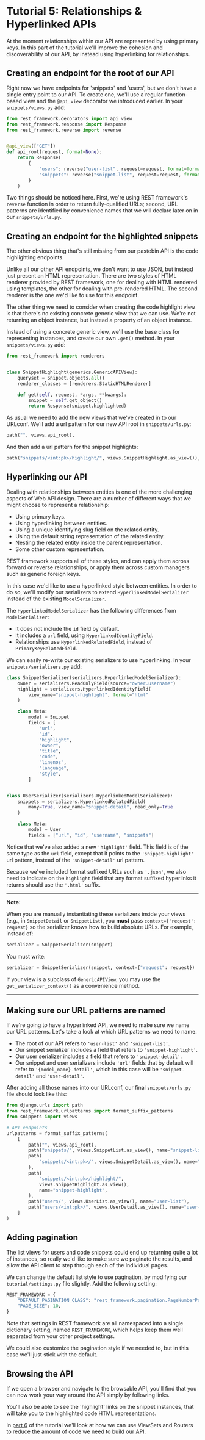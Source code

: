 # Tutorial 5: Relationships & Hyperlinked APIs

At the moment relationships within our API are represented by using primary keys.  In this part of the tutorial we'll improve the cohesion and discoverability of our API, by instead using hyperlinking for relationships.

## Creating an endpoint for the root of our API

Right now we have endpoints for 'snippets' and 'users', but we don't have a single entry point to our API.  To create one, we'll use a regular function-based view and the `@api_view` decorator we introduced earlier. In your `snippets/views.py` add:

```python
from rest_framework.decorators import api_view
from rest_framework.response import Response
from rest_framework.reverse import reverse


@api_view(["GET"])
def api_root(request, format=None):
    return Response(
        {
            "users": reverse("user-list", request=request, format=format),
            "snippets": reverse("snippet-list", request=request, format=format),
        }
    )
```

Two things should be noticed here. First, we're using REST framework's `reverse` function in order to return fully-qualified URLs; second, URL patterns are identified by convenience names that we will declare later on in our `snippets/urls.py`.

## Creating an endpoint for the highlighted snippets

The other obvious thing that's still missing from our pastebin API is the code highlighting endpoints.

Unlike all our other API endpoints, we don't want to use JSON, but instead just present an HTML representation.  There are two styles of HTML renderer provided by REST framework, one for dealing with HTML rendered using templates, the other for dealing with pre-rendered HTML.  The second renderer is the one we'd like to use for this endpoint.

The other thing we need to consider when creating the code highlight view is that there's no existing concrete generic view that we can use.  We're not returning an object instance, but instead a property of an object instance.

Instead of using a concrete generic view, we'll use the base class for representing instances, and create our own `.get()` method.  In your `snippets/views.py` add:

```python
from rest_framework import renderers


class SnippetHighlight(generics.GenericAPIView):
    queryset = Snippet.objects.all()
    renderer_classes = [renderers.StaticHTMLRenderer]

    def get(self, request, *args, **kwargs):
        snippet = self.get_object()
        return Response(snippet.highlighted)
```

As usual we need to add the new views that we've created in to our URLconf.
We'll add a url pattern for our new API root in `snippets/urls.py`:

```python
path("", views.api_root),
```

And then add a url pattern for the snippet highlights:

```python
path("snippets/<int:pk>/highlight/", views.SnippetHighlight.as_view()),
```

## Hyperlinking our API

Dealing with relationships between entities is one of the more challenging aspects of Web API design.  There are a number of different ways that we might choose to represent a relationship:

* Using primary keys.
* Using hyperlinking between entities.
* Using a unique identifying slug field on the related entity.
* Using the default string representation of the related entity.
* Nesting the related entity inside the parent representation.
* Some other custom representation.

REST framework supports all of these styles, and can apply them across forward or reverse relationships, or apply them across custom managers such as generic foreign keys.

In this case we'd like to use a hyperlinked style between entities.  In order to do so, we'll modify our serializers to extend `HyperlinkedModelSerializer` instead of the existing `ModelSerializer`.

The `HyperlinkedModelSerializer` has the following differences from `ModelSerializer`:

* It does not include the `id` field by default.
* It includes a `url` field, using `HyperlinkedIdentityField`.
* Relationships use `HyperlinkedRelatedField`,
  instead of `PrimaryKeyRelatedField`.

We can easily re-write our existing serializers to use hyperlinking. In your `snippets/serializers.py` add:

```python
class SnippetSerializer(serializers.HyperlinkedModelSerializer):
    owner = serializers.ReadOnlyField(source="owner.username")
    highlight = serializers.HyperlinkedIdentityField(
        view_name="snippet-highlight", format="html"
    )

    class Meta:
        model = Snippet
        fields = [
            "url",
            "id",
            "highlight",
            "owner",
            "title",
            "code",
            "linenos",
            "language",
            "style",
        ]


class UserSerializer(serializers.HyperlinkedModelSerializer):
    snippets = serializers.HyperlinkedRelatedField(
        many=True, view_name="snippet-detail", read_only=True
    )

    class Meta:
        model = User
        fields = ["url", "id", "username", "snippets"]
```

Notice that we've also added a new `'highlight'` field.  This field is of the same type as the `url` field, except that it points to the `'snippet-highlight'` url pattern, instead of the `'snippet-detail'` url pattern.

Because we've included format suffixed URLs such as `'.json'`, we also need to indicate on the `highlight` field that any format suffixed hyperlinks it returns should use the `'.html'` suffix.

---

**Note:**

When you are manually instantiating these serializers inside your views (e.g., in `SnippetDetail` or `SnippetList`), you **must** pass `context={'request': request}` so the serializer knows how to build absolute URLs. For example, instead of:

```python
serializer = SnippetSerializer(snippet)
```

You must write:

```python
serializer = SnippetSerializer(snippet, context={"request": request})
```

If your view is a subclass of `GenericAPIView`, you may use the `get_serializer_context()` as a convenience method.

---

## Making sure our URL patterns are named

If we're going to have a hyperlinked API, we need to make sure we name our URL patterns.  Let's take a look at which URL patterns we need to name.

* The root of our API refers to `'user-list'` and `'snippet-list'`.
* Our snippet serializer includes a field that refers to `'snippet-highlight'`.
* Our user serializer includes a field that refers to `'snippet-detail'`.
* Our snippet and user serializers include `'url'` fields that by default will refer to `'{model_name}-detail'`, which in this case will be `'snippet-detail'` and `'user-detail'`.

After adding all those names into our URLconf, our final `snippets/urls.py` file should look like this:

```python
from django.urls import path
from rest_framework.urlpatterns import format_suffix_patterns
from snippets import views

# API endpoints
urlpatterns = format_suffix_patterns(
    [
        path("", views.api_root),
        path("snippets/", views.SnippetList.as_view(), name="snippet-list"),
        path(
            "snippets/<int:pk>/", views.SnippetDetail.as_view(), name="snippet-detail"
        ),
        path(
            "snippets/<int:pk>/highlight/",
            views.SnippetHighlight.as_view(),
            name="snippet-highlight",
        ),
        path("users/", views.UserList.as_view(), name="user-list"),
        path("users/<int:pk>/", views.UserDetail.as_view(), name="user-detail"),
    ]
)
```

## Adding pagination

The list views for users and code snippets could end up returning quite a lot of instances, so really we'd like to make sure we paginate the results, and allow the API client to step through each of the individual pages.

We can change the default list style to use pagination, by modifying our `tutorial/settings.py` file slightly. Add the following setting:

```python
REST_FRAMEWORK = {
    "DEFAULT_PAGINATION_CLASS": "rest_framework.pagination.PageNumberPagination",
    "PAGE_SIZE": 10,
}
```

Note that settings in REST framework are all namespaced into a single dictionary setting, named `REST_FRAMEWORK`, which helps keep them well separated from your other project settings.

We could also customize the pagination style if we needed to, but in this case we'll just stick with the default.

## Browsing the API

If we open a browser and navigate to the browsable API, you'll find that you can now work your way around the API simply by following links.

You'll also be able to see the 'highlight' links on the snippet instances, that will take you to the highlighted code HTML representations.

In [part 6][tut-6] of the tutorial we'll look at how we can use ViewSets and Routers to reduce the amount of code we need to build our API.

[tut-6]: 6-viewsets-and-routers.md

